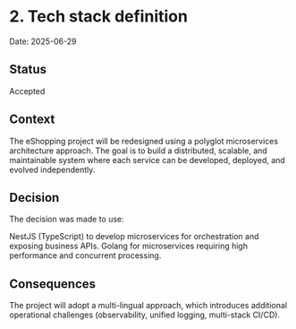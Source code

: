 # 2. Tech stack definition

Date: 2025-06-29

## Status

Accepted

## Context

The eShopping project will be redesigned using a polyglot microservices architecture approach. The goal is to build a distributed, scalable, and maintainable system where each service can be developed, deployed, and evolved independently.

## Decision

The decision was made to use:

NestJS (TypeScript) to develop microservices for orchestration and exposing business APIs.
Golang for microservices requiring high performance and concurrent processing.

## Consequences

The project will adopt a multi-lingual approach, which introduces additional operational challenges (observability, unified logging, multi-stack CI/CD).
